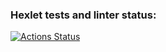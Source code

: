 ### Hexlet tests and linter status:
[![Actions Status](https://github.com/anoleynikov/python-project-49/actions/workflows/hexlet-check.yml/badge.svg)](https://github.com/anoleynikov/python-project-49/actions)
